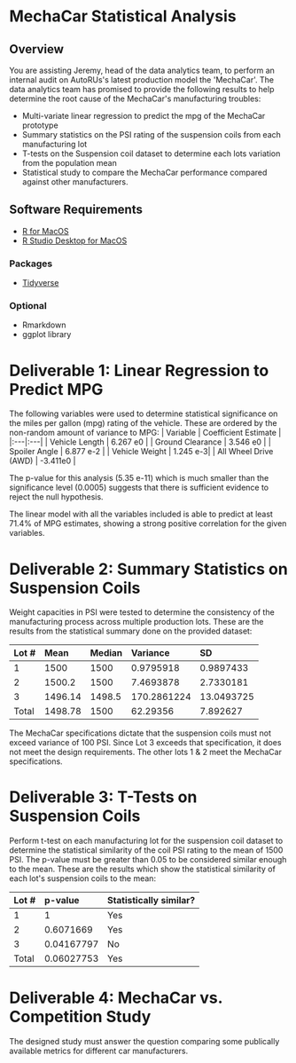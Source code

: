 # MechaCar Statistical Analysis

## Overview

You are assisting Jeremy, head of the data analytics team, to perform an internal audit on AutoRUs's latest production model the 'MechaCar'. The data analytics team has promised to provide the following results to help determine the root cause of the MechaCar's manufacturing troubles:

- Multi-variate linear regression to predict the mpg of the MechaCar prototype
- Summary statistics on the PSI rating of the suspension coils from each manufacturing lot
- T-tests on the Suspension coil dataset to determine each lots variation from the population mean
- Statistical study to compare the MechaCar performance compared against other manufacturers.

## Software Requirements
- [R for MacOS](https://cran.r-project.org/bin/macosx/)
- [R Studio Desktop for MacOS](https://www.rstudio.com/products/rstudio/download/)

### Packages
- [Tidyverse](https://www.tidyverse.org/)

### Optional
- Rmarkdown
- ggplot library

# Deliverable 1: Linear Regression to Predict MPG
The following variables were used to determine statistical significance on the miles per gallon (mpg) rating of the vehicle. These are ordered by the non-random amount of variance to MPG:
| Variable | Coefficient Estimate |
|:---|:---|
| Vehicle Length | 6.267 e0 |
| Ground Clearance | 3.546 e0 |
| Spoiler Angle | 6.877 e-2 |
| Vehicle Weight | 1.245 e-3|
| All Wheel Drive (AWD) | -3.411e0 |

The p-value for this analysis (5.35 e-11) which is much smaller than the significance level (0.0005) suggests that there is sufficient evidence to reject the null hypothesis. 

The linear model with all the variables included is able to predict at least 71.4% of MPG estimates, showing a strong positive correlation for the given variables. 

# Deliverable 2: Summary Statistics on Suspension Coils
Weight capacities in PSI were tested to determine the consistency of the manufacturing process across multiple production lots. These are the results from the statistical summary done on the provided dataset:

| Lot # | Mean | Median | Variance | SD |
|:---|:---|:---|:---|:---|
| 1 | 1500 | 1500 | 0.9795918 | 0.9897433
| 2 | 1500.2 | 1500 | 7.4693878 | 2.7330181 |
| 3 | 1496.14 | 1498.5 | 170.2861224 | 13.0493725 |
| Total | 1498.78 | 1500 | 62.29356 | 7.892627 |

The MechaCar specifications dictate that the suspension coils must not exceed variance of 100 PSI. Since Lot 3 exceeds that specification, it does not meet the design requirements. The other lots 1 & 2 meet the MechaCar specifications. 

# Deliverable 3: T-Tests on Suspension Coils
Perform t-test on each manufacturing lot for the suspension coil dataset to determine the statistical similarity of the coil PSI rating to the mean of 1500 PSI. The p-value must be greater than 0.05 to be considered similar enough to the mean.  These are the results which show the statistical similarity of each lot's suspension coils to the mean:

| Lot # | p-value | Statistically similar? |
|:---|:---|:---|
| 1 | 1 | Yes | 
| 2 | 0.6071669 | Yes |
| 3 | 0.04167797 | No | 
| Total | 0.06027753 | Yes | 

# Deliverable 4: MechaCar vs. Competition Study
The designed study must answer the question comparing some publically available metrics for different car manufacturers. 

